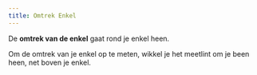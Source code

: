 ```yaml
---
title: Omtrek Enkel
---
```


De **omtrek van de enkel** gaat rond je enkel heen.

Om de omtrek van je enkel op te meten, wikkel je het meetlint om je been heen, net boven je enkel.
<MeasieImage />
